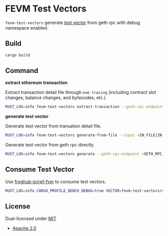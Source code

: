 # FEVM Test Vectors

`fevm-test-vectors` generate [test vector](https://github.com/filecoin-project/test-vectors) from geth rpc with debug namespace enabled.

## Build

``` bash
cargo build
```

## Command

**extract ethereum transaction**

Extract transaction detail file through `evm tracing` (including contract slot changes, balance changes, and bytecodes, etc.).

``` bash
RUST_LOG=info fevm-test-vectors extract-transaction --geth-rpc-endpoint <GETH_RPC_ENDPOINT> --tx-hash <TX_HASH> --out-dir <OUT_DIR> 
```

**generate test vector**

Generate test vector from transation detail file.

``` bash
RUST_LOG=info fevm-test-vectors generate-from-file --input <IN_FILE|IN_DIR> --out-dir <OUT_DIR>
```

Generate test vector from geth rpc directly.

``` bash
RUST_LOG=info fevm-test-vectors generate --geth-rpc-endpoint <GETH_RPC_ENDPOINT> --tx-hash <TX_HASH> --out-dir <OUT_DIR>
```

## Consume Test Vector

Use [froghub-io/ref-fvm](https://github.com/froghub-io/ref-fvm/tree/testing-evm-vectors) to consume test vectors.

``` bash
RUST_LOG=info CARGO_PROFILE_BENCH_DEBUG=true VECTOR=fevm-test-vectors/corpus/test_vectors/xxx.json cargo bench --bench  bench_conformance -- --nocapture
```

## License

Dual-licensed under [MIT](https://github.com/froghub-io/fevm-test-vectors/blob/main/LICENSE-MIT)

+ [Apache 2.0](https://github.com/froghub-io/fevm-test-vectors/blob/main/LICENSE-APACHE)
